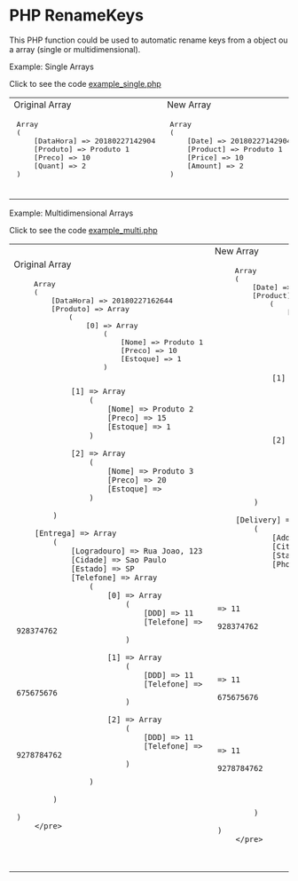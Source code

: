 # PHP RenameKeys

This PHP function could be used to automatic rename keys from a object ou a array (single or multidimensional).


Example: Single Arrays

Click to see the code <a href="https://github.com/joaorito/php_RenameKeys/blob/master/example_single.php">example_single.php</a>

<table>
<tr>
<td width=45%>
    <div>Original Array</div>
    <pre style="border: 1px; padding: 5px; ">
Array
(
    [DataHora] => 20180227142904
    [Produto] => Produto 1
    [Preco] => 10
    [Quant] => 2
)
    </pre>
</td>
<td width=45%>
    <div>New Array</div>
    <pre style="border: 1px; padding: 5px; ">
Array
(
    [Date] => 20180227142904
    [Product] => Produto 1
    [Price] => 10
    [Amount] => 2
)
    </pre>
</td>
</tr>
</table>


Example: Multidimensional Arrays

Click to see the code <a href="https://github.com/joaorito/php_RenameKeys/blob/master/example_multi.php">example_multi.php</a>



<table>
<tr>
<td width=45%>
    <div>Original Array</div>
        <pre style="border: 1px; padding: 5px; ">
    Array
    (
        [DataHora] => 20180227162644
        [Produto] => Array
            (
                [0] => Array
                    (
                        [Nome] => Produto 1
                        [Preco] => 10
                        [Estoque] => 1
                    )
    
                [1] => Array
                    (
                        [Nome] => Produto 2
                        [Preco] => 15
                        [Estoque] => 1
                    )
    
                [2] => Array
                    (
                        [Nome] => Produto 3
                        [Preco] => 20
                        [Estoque] => 
                    )
    
            )
    
        [Entrega] => Array
            (
                [Logradouro] => Rua Joao, 123
                [Cidade] => Sao Paulo
                [Estado] => SP
                [Telefone] => Array
                    (
                        [0] => Array
                            (
                                [DDD] => 11
                                [Telefone] => 928374762
                            )
    
                        [1] => Array
                            (
                                [DDD] => 11
                                [Telefone] => 675675676
                            )
    
                        [2] => Array
                            (
                                [DDD] => 11
                                [Telefone] => 9278784762
                            )
    
                    )
    
            )
    
    )
        </pre>
</td>
<td width=45%>
    <div>New Array</div>
        <pre style="border: 1px; padding: 5px; ">
    Array
    (
        [Date] => 20180227162644
        [Product] => Array
            (
                [0] => Array
                    (
                        [Name] => Produto 1
                        [Price] => 10
                        [Avaiable] => 1
                    )
    
                [1] => Array
                    (
                        [Name] => Produto 2
                        [Price] => 15
                        [Avaiable] => 1
                    )
    
                [2] => Array
                    (
                        [Name] => Produto 3
                        [Price] => 20
                        [Avaiable] => 
                    )
    
            )
    
        [Delivery] => Array
            (
                [Address] => Rua Joao, 123
                [City] => Sao Paulo
                [State] => SP
                [Phone] => Array
                    (
                        [0] => Array
                            (
                                [Area Code] => 11
                                [Phone] => 928374762
                            )
    
                        [1] => Array
                            (
                                [Area Code] => 11
                                [Phone] => 675675676
                            )
    
                        [2] => Array
                            (
                                [Area Code] => 11
                                [Phone] => 9278784762
                            )
    
                    )
    
            )
    
    )
        </pre>
</td>
</tr>
</table>
